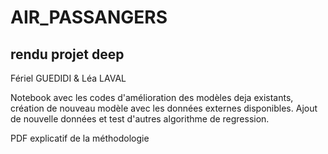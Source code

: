 # AIR_PASSANGERS
## rendu projet deep 
Fériel GUEDIDI & Léa LAVAL

Notebook avec les codes d'amélioration des modèles deja existants, création de nouveau modèle avec les données externes disponibles. 
Ajout de nouvelle données et test d'autres algorithme de regression.

PDF explicatif de la méthodologie
